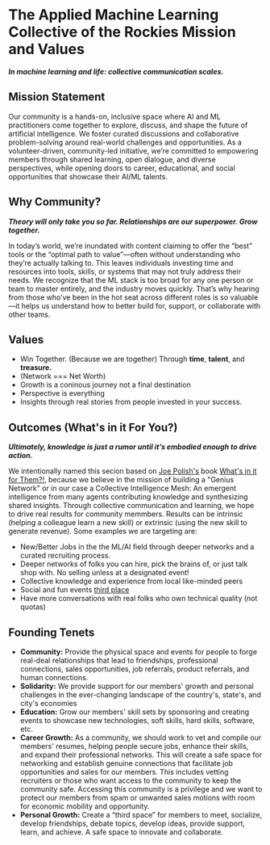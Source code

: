 
# The Applied Machine Learning Collective of the Rockies Mission and Values

***In machine learning and life: collective communication scales.***

## Mission Statement
Our community is a hands-on, inclusive space where AI and ML practitioners come together to explore, discuss, and shape the future of artificial intelligence. We foster curated discussions and collaborative problem-solving around real-world challenges and opportunities. As a volunteer-driven, community-led initiative, we’re committed to empowering members through shared learning, open dialogue, and diverse perspectives, while opening doors to career, educational, and social opportunities that showcase their AI/ML talents.


## Why Community?

***Theory will only take you so far. Relationships are our superpower. Grow together.***

In today’s world, we’re inundated with content claiming to offer the “best” tools or the “optimal path to value”—often without understanding who they’re actually talking to. This leaves individuals investing time and resources into tools, skills, or systems that may not truly address their needs.
We recognize that the ML stack is too broad for any one person or team to master entirely, and the industry moves quickly. That’s why hearing from those who’ve been in the hot seat across different roles is so valuable—it helps us understand how to better build for, support, or collaborate with other teams.


## Values
* Win Together. (Because we are together) Through **time**, **talent**, and **treasure.**
* (Network === Net Worth)
* Growth is a coninous journey not a final destination
* Perspective is everything 
* Insights through real stories from people invested in your success.


## Outcomes (What's in it For You?)

***Ultimately, knowledge is just a rumor until it’s embodied enough to drive action.***

We intentionally named this secion based on [Joe Polish's](https://joepolish.com/) book [What's in it for Them?!](https://www.goodreads.com/book/show/63189090-what-s-in-it-for-them), because we believe in the mission of building a "Genius Network" or in our case a Collective Intelligence Mesh: An emergent intelligence from many agents contributing knowledge and synthesizing shared insights.
Through collective communication and learning, we hope to drive real results for community memmbers. Results can be intrinsic (helping a colleague learn a new skill) or extrinsic (using the new skill to generate revenue).
Some examples we are targeting are: 
* New/Better Jobs in the the ML/AI field through deeper networks and a curated recruiting process. 
* Deeper networks of folks you can hire, pick the brains of, or just talk shop with. No selling unless at a designated event! 
* Collective knowledge and experience from local like-minded peers
* Social and fun events [third place](https://en.wikipedia.org/wiki/Third_place)
* Have more conversations with real folks who own technical quality (not quotas) 


## Founding Tenets 
* **Community:** Provide the physical space and events for people to forge real-deal relationships that lead to friendships, professional connections, sales opportunities, job referrals, product referrals, and human connections. 
* **Solidarity:** We provide support for our members' growth and personal challenges in the ever-changing landscape of the country's, state's, and city's economies
* **Education:** Grow our members' skill sets by sponsoring and creating events to showcase new technologies, soft skills, hard skills, software, etc. 
* **Career Growth:** As a community, we should work to vet and compile our members' resumes, helping people secure jobs, enhance their skills, and expand their professional networks. This will create a safe space for networking and establish genuine connections that facilitate job opportunities and sales for our members. This includes vetting recruiters or those who want access to the community to keep the community safe. Accessing this community is a privilege and we want to protect our members from spam or unwanted sales motions with room for economic mobility and opportunity. 
* **Personal Growth:** Create a “third space” for members to meet, socialize, develop friendships, debate topics, develop ideas, provide support, learn, and achieve. A safe space to innovate and collaborate. 



